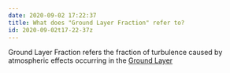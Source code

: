 ```yaml
---
date: 2020-09-02 17:22:37
title: What does "Ground Layer Fraction" refer to?
id: 2020-09-02t17-22-37z
---
```


Ground Layer Fraction refers the fraction of turbulence caused by atmospheric
effects occurring in the [Ground Layer](./2020-09-02t17-28-49z.md)
